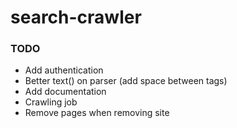 search-crawler
==============


### TODO

- Add authentication
- Better text() on parser (add space between tags)
- Add documentation
- Crawling job
- Remove pages when removing site

